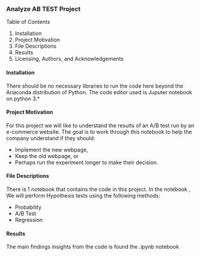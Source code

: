### Analyze AB TEST Project 

  Table of Contents
1. Installation
2. Project Motivation
3. File Descriptions
4. Results
5. Licensing, Authors, and Acknowledgements
   
#### Installation
There should be no necessary libraries to run the code here beyond the Anaconda distribution of Python. The code editor used is Juputer notebook on python 3.*

#### Project Motivation
For this project we will like to understand the results of an A/B test run by an e-commerce website.
The goal is to work through this notebook to help the company understand if they should:
- Implement the new webpage,
- Keep the old webpage, or
- Perhaps run the experiment longer to make their decision.
  
#### File Descriptions
There is 1 notebook that contains the code in this project. In the notebook , We will perform Hypothesis tests using the following methods:
- Probability
- A/B Test
- Regression
  
#### Results
The main findings insights from the code is found the .ipynb notebook
